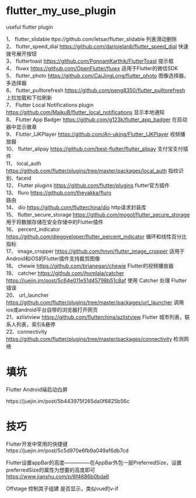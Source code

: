 # flutter_my_use_plugin
useful flutter plugin


1、	flutter_slidable	ttps://github.com/letsar/flutter_slidable 列表滑动删除<br/>
2、	flutter_speed_dial	https://github.com/darioielardi/flutter_speed_dial 快速拨号展开按钮<br/>
3、	fluttertoast	https://github.com/PonnamKarthik/FlutterToast 提示框<br/>
4、	fluwx	https://github.com/OpenFlutter/fluwx 适用于Flutter的微信SDK<br/>
5、	flutter_photo	https://github.com/CaiJingLong/flutter_photo 图像选择器，多选择器<br/>
6、	flutter_pulltorefresh	https://github.com/peng8350/flutter_pulltorefresh 上拉加载和下拉刷新<br/>
7、	Flutter Local Notifications		plugin https://github.com/MaikuB/flutter_local_notifications 显示本地通知<br/>
8、	Flutter App Badger		 https://github.com/g123k/flutter_app_badger 在启动器中显示徽章<br/>
9、	Flutter_IJKPlayer	 https://github.com/An-uking/Flutter_IJKPlayer 视频播放器<br/>
10、	flutter_alipay 		https://github.com/best-flutter/flutter_alipay 支付宝支付插件<br/>
11、	local_auth		 https://github.com/flutter/plugins/tree/master/packages/local_auth 指纹识别、faceid<br/>
12、	Flutter plugins 	https://github.com/flutter/plugins flutter官方插件<br/>
13、	fluro   https://github.com/theyakka/fluro	 
路由<br/>
14、		dio https://github.com/flutterchina/dio		http请求封装库<br/>
15、   flutter_secure_storage  https://github.com/mogol/flutter_secure_storage 用于将数据存储在安全存储中的Flutter插件<br/>
16、   percent_indicator     https://github.com/diegoveloper/flutter_percent_indicator   循环和线性百分比指标<br/>
17、   image_cropper     https://github.com/hnvn/flutter_image_cropper     适用于Android和iOS的Flutter插件支持裁剪图像<br/>
18、   chewie    https://github.com/brianegan/chewie     Flutter的视频播放器<br/>
19、   catcher   https://github.com/jhomlala/catcher     https://juejin.im/post/5c64e011e51d45798b51c8af   使用 Catcher 处理 Flutter 错误<br/>
20、   url_launcher    https://github.com/flutter/plugins/tree/master/packages/url_launcher    调用ios或android平台自带的浏览器打开网页<br/>
21、azlistview   https://github.com/flutterchina/azlistview   Flutter 城市列表，联系人列表，索引&悬停<br/>
22、connectivity   https://github.com/flutter/plugins/tree/master/packages/connectivity    检测网络
<h1>填坑</h1>
<strange>Flutter Android端启动白屏</strange>
<p>https://juejin.im/post/5b443975f265da0f6825b56c</p>

<h1>技巧</h1>
Flutter开发中常用的快捷键
https://juejin.im/post/5c5d970e6fb9a049af6db7cd
<br/>

Flutter设置appBar的高度—————在AppBar外包一层PreferredSize，设置preferredSize的属性为想要的高度即可
https://www.jianshu.com/p/6f4686b0bda6<br/>

Offstage 控制其子组建
是否显示，类似vue的v-if
